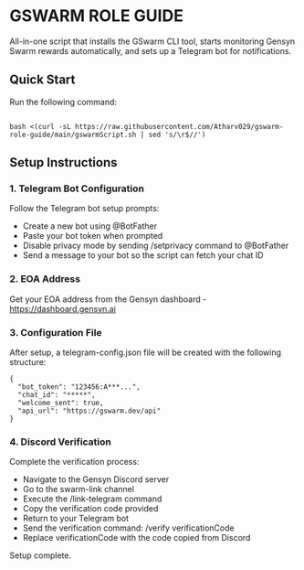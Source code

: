 # GSWARM ROLE GUIDE

All-in-one script that installs the GSwarm CLI tool, starts monitoring Gensyn Swarm rewards automatically, and sets up a Telegram bot for notifications.

## Quick Start

Run the following command:

````

bash <(curl -sL https://raw.githubusercontent.com/Atharv029/gswarm-role-guide/main/gswarmScript.sh | sed 's/\r$//')

````


## Setup Instructions

### 1. Telegram Bot Configuration

Follow the Telegram bot setup prompts:

- Create a new bot using @BotFather
- Paste your bot token when prompted
- Disable privacy mode by sending /setprivacy command to @BotFather
- Send a message to your bot so the script can fetch your chat ID

### 2. EOA Address

Get your EOA address from the Gensyn dashboard - https://dashboard.gensyn.ai

### 3. Configuration File

After setup, a telegram-config.json file will be created with the following structure:

```
{
  "bot_token": "123456:A***...",
  "chat_id": "*****",
  "welcome_sent": true,
  "api_url": "https://gswarm.dev/api"
}
```

### 4. Discord Verification

Complete the verification process:

- Navigate to the Gensyn Discord server
- Go to the swarm-link channel
- Execute the /link-telegram command
- Copy the verification code provided
- Return to your Telegram bot
- Send the verification command: /verify verificationCode
- Replace verificationCode with the code copied from Discord

Setup complete.
